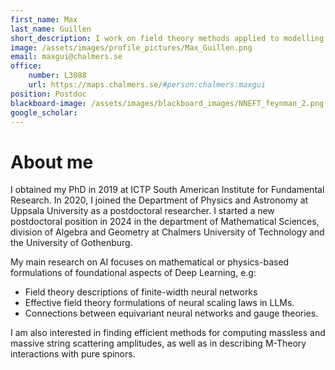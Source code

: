 ```yaml
---
first_name: Max
last_name: Guillen
short_description: I work on field theory methods applied to modelling of deep neural networks.
image: /assets/images/profile_pictures/Max_Guillen.png
email: maxgui@chalmers.se
office:
    number: L3088
    url: https://maps.chalmers.se/#person:chalmers:maxgui
position: Postdoc
blackboard-image: /assets/images/blackboard_images/NNEFT_feynman_2.png
google_scholar:
---
```


# About me

I obtained my PhD in 2019 at ICTP South American Institute for Fundamental Research. In 2020, I joined the Department of Physics and Astronomy at Uppsala University as a postdoctoral researcher. I started a new postdoctoral position in 2024 in the department of Mathematical Sciences, division of Algebra and Geometry at Chalmers University of Technology and the University of Gothenburg.

My main research on AI focuses on mathematical or physics-based formulations of foundational aspects of Deep Learning, e.g:

- Field theory descriptions of finite-width neural networks
- Effective field theory formulations of neural scaling laws in LLMs.
- Connections between equivariant neural networks and gauge theories.

I am also interested in finding efficient methods for computing massless and massive string scattering amplitudes, as well as in describing M-Theory interactions with pure spinors.
